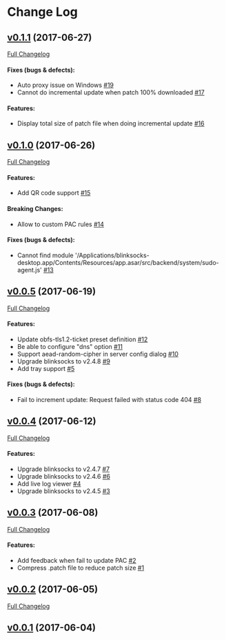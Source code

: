 #  Change Log



## [v0.1.1](https://github.com/blinksocks/blinksocks-desktop/tree/v0.1.1) (2017-06-27)
[Full Changelog](https://github.com/blinksocks/blinksocks-desktop/compare/v0.1.0...v0.1.1)

#### Fixes (bugs & defects):

- Auto proxy issue on Windows [#19](https://github.com/blinksocks/blinksocks-desktop/issues/19)
- Cannot do incremental update when patch 100% downloaded [#17](https://github.com/blinksocks/blinksocks-desktop/issues/17)

#### Features:

- Display total size of patch file when doing incremental update [#16](https://github.com/blinksocks/blinksocks-desktop/issues/16)

## [v0.1.0](https://github.com/blinksocks/blinksocks-desktop/tree/v0.1.0) (2017-06-26)
[Full Changelog](https://github.com/blinksocks/blinksocks-desktop/compare/v0.0.5...v0.1.0)

#### Features:

- Add QR code support [#15](https://github.com/blinksocks/blinksocks-desktop/issues/15)

#### Breaking Changes:

- Allow to custom PAC rules [#14](https://github.com/blinksocks/blinksocks-desktop/issues/14)

#### Fixes (bugs & defects):

- Cannot find module '/Applications/blinksocks-desktop.app/Contents/Resources/app.asar/src/backend/system/sudo-agent.js' [#13](https://github.com/blinksocks/blinksocks-desktop/issues/13)

## [v0.0.5](https://github.com/blinksocks/blinksocks-desktop/tree/v0.0.5) (2017-06-19)
[Full Changelog](https://github.com/blinksocks/blinksocks-desktop/compare/v0.0.4...v0.0.5)

#### Features:

- Update obfs-tls1.2-ticket preset definition [#12](https://github.com/blinksocks/blinksocks-desktop/issues/12)
- Be able to configure "dns" option [#11](https://github.com/blinksocks/blinksocks-desktop/issues/11)
- Support aead-random-cipher in server config dialog [#10](https://github.com/blinksocks/blinksocks-desktop/issues/10)
- Upgrade blinksocks to v2.4.8 [#9](https://github.com/blinksocks/blinksocks-desktop/issues/9)
- Add tray support [#5](https://github.com/blinksocks/blinksocks-desktop/issues/5)

#### Fixes (bugs & defects):

- Fail to increment update: Request failed with status code 404 [#8](https://github.com/blinksocks/blinksocks-desktop/issues/8)

## [v0.0.4](https://github.com/blinksocks/blinksocks-desktop/tree/v0.0.4) (2017-06-12)
[Full Changelog](https://github.com/blinksocks/blinksocks-desktop/compare/v0.0.3...v0.0.4)

#### Features:

- Upgrade blinksocks to v2.4.7 [#7](https://github.com/blinksocks/blinksocks-desktop/issues/7)
- Upgrade blinksocks to v2.4.6 [#6](https://github.com/blinksocks/blinksocks-desktop/issues/6)
- Add live log viewer [#4](https://github.com/blinksocks/blinksocks-desktop/issues/4)
- Upgrade blinksocks to v2.4.5 [#3](https://github.com/blinksocks/blinksocks-desktop/issues/3)

## [v0.0.3](https://github.com/blinksocks/blinksocks-desktop/tree/v0.0.3) (2017-06-08)
[Full Changelog](https://github.com/blinksocks/blinksocks-desktop/compare/v0.0.2...v0.0.3)

#### Features:

- Add feedback when fail to update PAC [#2](https://github.com/blinksocks/blinksocks-desktop/issues/2)
- Compress .patch file to reduce patch size [#1](https://github.com/blinksocks/blinksocks-desktop/issues/1)

## [v0.0.2](https://github.com/blinksocks/blinksocks-desktop/tree/v0.0.2) (2017-06-05)
[Full Changelog](https://github.com/blinksocks/blinksocks-desktop/compare/v0.0.1...v0.0.2)

## [v0.0.1](https://github.com/blinksocks/blinksocks-desktop/tree/v0.0.1) (2017-06-04)
